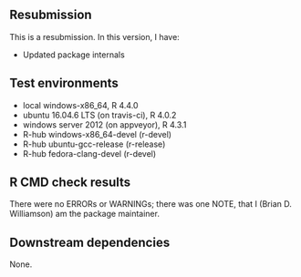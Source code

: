 ## Resubmission
This is a resubmission. In this version, I have:

* Updated package internals

## Test environments
* local windows-x86_64, R 4.4.0
* ubuntu 16.04.6 LTS (on travis-ci), R 4.0.2
* windows server 2012 (on appveyor), R 4.3.1
* R-hub windows-x86_64-devel (r-devel)
* R-hub ubuntu-gcc-release (r-release)
* R-hub fedora-clang-devel (r-devel)

## R CMD check results
There were no ERRORs or WARNINGs; there was one NOTE, that I (Brian D. Williamson) am the package maintainer.

## Downstream dependencies
None.
